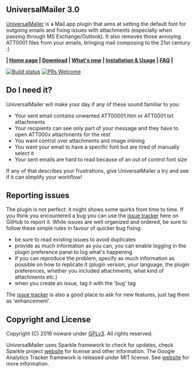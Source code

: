 UniversalMailer 3.0
-------------------

[UniversalMailer][1] is a Mail.app plugin that aims at setting the default font for outgoing emails and fixing issues
with attachments (especially when passing through MS Exchange/Outlook). It also removes those annoying ATT0001 files from your emails, bringing mail composing to the 21st century :)

**|  [Home page][1] | [Download][2] | [What's new][3] | [Installation & Usage][4] | [FAQ][5] |**

[![Build status](https://img.shields.io/travis/UniversalMailer/UniversalMailer.svg?maxAge=2592000)]()
[![PRs Welcome](https://img.shields.io/badge/PRs-welcome-brightgreen.svg?style=flat-square)](http://makeapullrequest.com)

Do I need it?
-------------

UniversalMailer will make your day if any of these sound familiar to you:
* Your sent email contains unwanted ATT00001.htm or ATT0001.txt attachments
* Your recipients can see only part of your message and they have to open ATT000x attachments for the rest
* You want control over attachments and image inlining
* You want your email to have a specific font but are tired of manually select it
* Your sent emails are hard to read because of an out of control font size

If any of that describes your frustrations, give UniversalMailer a try and see if it can simplify your workflow!

Reporting issues
------

The plugin is not perfect: it might shows some quirks from time to time. If you think you encountered a bug you can use the [issue tracker][6] here on GitHub to report it. While issues are well organized and ordered, be sure to follow these simple rules in favour of quicker bug fixing:

* be sure to read existing issues to avoid duplicates
* provide as much information as you can, you can enable logging in the plugin preference panel to log what's happening
* if you can reproduce the problem, specify as much information as possible on how to replicate it (plugin version, your language, the plugin preferences, whether you included attachments, what kind of attachments etc.)
* when you create an issue, tag it with the 'bug' tag

The [issue tracker][6] is also a good place to ask for new features, just tag them as 'enhancement'.

Copyright and License
---------------------

Copyright (C) 2016 noware under [GPLv3](LICENSE). All rights reserved.

UniversalMailer uses Sparkle.framework to check for updates, check Sparkle project [website][7] for license and other information.
The Google Analytics Tracker framework is released under MIT license. See [website][8] for more information.


[1]: https://universalmailer.github.io/UniversalMailer/
[2]: https://universalmailer.github.io/UniversalMailer/download.html
[3]: https://universalmailer.github.io/UniversalMailer/whatsnew.html
[4]: https://universalmailer.github.io/UniversalMailer/usage.html
[5]: https://universalmailer.github.io/UniversalMailer/faq.html
[6]: https://github.com/UniversalMailer/UniversalMailer/issues
[7]: https://sparkle-project.org
[8]: https://github.com/MacPaw/Google-Analytics-for-OS-X
